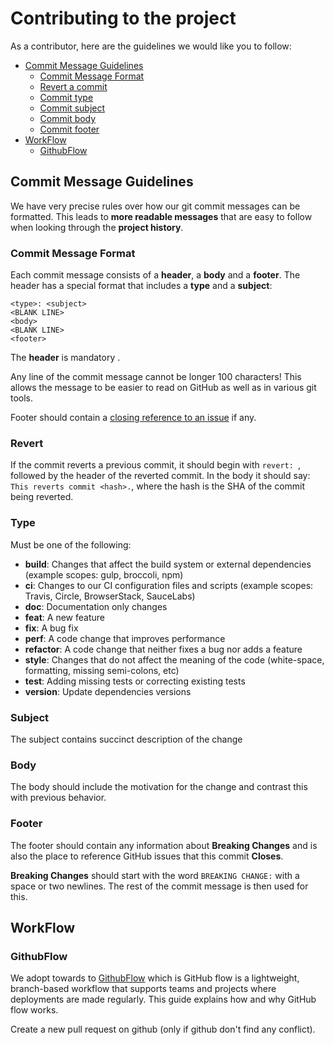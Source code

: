 # Contributing to the project

As a contributor, here are the guidelines we would like you to follow:
 
 - [Commit Message Guidelines](#commit)
	 - [Commit Message Format](#format)
	 - [Revert a commit](#revert)
	 - [Commit type](#type)
	 - [Commit subject](#subject)
	 - [Commit body](#body)
	 - [Commit footer](#footer)
- [WorkFlow](#branch)
	 - [GithubFlow](#githubflow)


## <a name="commit"></a> Commit Message Guidelines

We have very precise rules over how our git commit messages can be formatted.  This leads to **more
readable messages** that are easy to follow when looking through the **project history**.

### <a name="format"></a> Commit Message Format
Each commit message consists of a **header**, a **body** and a **footer**.  The header has a special
format that includes a **type** and a **subject**:

```
<type>: <subject>
<BLANK LINE>
<body>
<BLANK LINE>
<footer>
```

The **header** is mandatory .

Any line of the commit message cannot be longer 100 characters! This allows the message to be easier
to read on GitHub as well as in various git tools.

Footer should contain a [closing reference to an issue](https://help.github.com/articles/closing-issues-via-commit-messages/) if any.

### <a name="revert"></a>Revert
If the commit reverts a previous commit, it should begin with `revert: `, followed by the header of the reverted commit. In the body it should say: `This reverts commit <hash>.`, where the hash is the SHA of the commit being reverted.

### <a name="type"></a>Type
Must be one of the following:

* **build**: Changes that affect the build system or external dependencies (example scopes: gulp, broccoli, npm)
* **ci**: Changes to our CI configuration files and scripts (example scopes: Travis, Circle, BrowserStack, SauceLabs)
* **doc**: Documentation only changes
* **feat**: A new feature
* **fix**: A bug fix
* **perf**: A code change that improves performance
* **refactor**: A code change that neither fixes a bug nor adds a feature
* **style**: Changes that do not affect the meaning of the code (white-space, formatting, missing semi-colons, etc)
* **test**: Adding missing tests or correcting existing tests
* **version**: Update dependencies versions

### <a name="subject"></a>Subject
The subject contains succinct description of the change

### <a name="body"></a>Body
The body should include the motivation for the change and contrast this with previous behavior.

### <a name="footer"></a>Footer
The footer should contain any information about **Breaking Changes** and is also the place to
reference GitHub issues that this commit **Closes**.

**Breaking Changes** should start with the word `BREAKING CHANGE:` with a space or two newlines. The rest of the commit
message is then used for this.

## <a name="workflow"></a>WorkFlow

### <a name="githubflow"></a> GithubFlow

We adopt towards to [GithubFlow](https://docs.github.com/en/free-pro-team@latest/github/collaborating-with-issues-and-pull-requests/github-flow)
which is GitHub flow is a lightweight, branch-based workflow that supports teams and projects where deployments are made regularly.
This guide explains how and why GitHub flow works.

Create a new pull request on github (only if github don't find any conflict).
